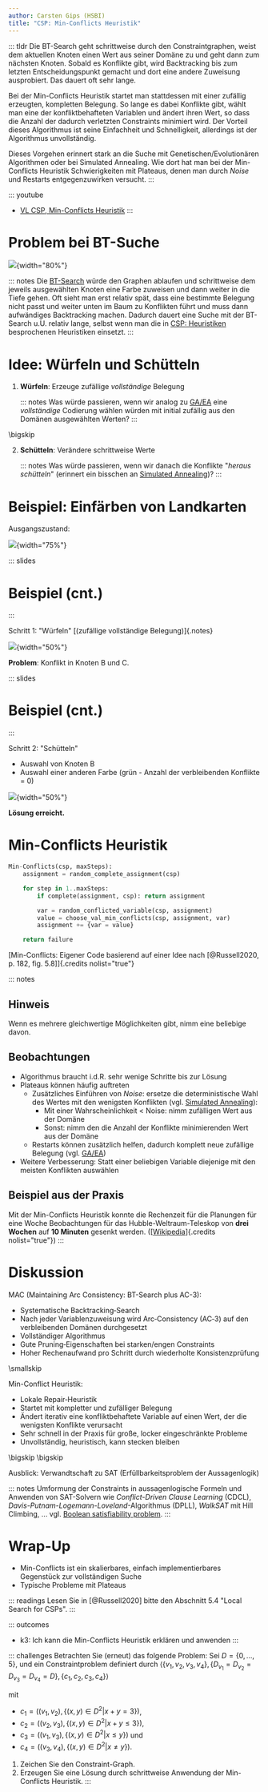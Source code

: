 ```yaml
---
author: Carsten Gips (HSBI)
title: "CSP: Min-Conflicts Heuristik"
---
```


::: tldr
Die BT-Search geht schrittweise durch den Constraintgraphen, weist dem aktuellen
Knoten einen Wert aus seiner Domäne zu und geht dann zum nächsten Knoten. Sobald es
Konflikte gibt, wird Backtracking bis zum letzten Entscheidungspunkt gemacht und
dort eine andere Zuweisung ausprobiert. Das dauert oft sehr lange.

Bei der Min-Conflicts Heuristik startet man stattdessen mit einer zufällig
erzeugten, kompletten Belegung. So lange es dabei Konflikte gibt, wählt man eine der
konfliktbehafteten Variablen und ändert ihren Wert, so dass die Anzahl der dadurch
verletzten Constraints minimiert wird. Der Vorteil dieses Algorithmus ist seine
Einfachheit und Schnelligkeit, allerdings ist der Algorithmus unvollständig.

Dieses Vorgehen erinnert stark an die Suche mit Genetischen/Evolutionären
Algorithmen oder bei Simulated Annealing. Wie dort hat man bei der Min-Conflicts
Heuristik Schwierigkeiten mit Plateaus, denen man durch *Noise* und Restarts
entgegenzuwirken versucht.
:::

::: youtube
-   [VL CSP, Min-Conflicts Heuristik](TODO)
:::

# Problem bei BT-Suche

![](images/map_progress.png){width="80%"}

::: notes
Die [BT-Search](csp2-backtrackingsearch.md) würde den Graphen ablaufen und
schrittweise dem jeweils ausgewählten Knoten eine Farbe zuweisen und dann weiter in
die Tiefe gehen. Oft sieht man erst relativ spät, dass eine bestimmte Belegung nicht
passt und weiter unten im Baum zu Konflikten führt und muss dann aufwändiges
Backtracking machen. Dadurch dauert eine Suche mit der BT-Search u.U. relativ lange,
selbst wenn man die in [CSP: Heuristiken](csp3-heuristics.md) besprochenen
Heuristiken einsetzt.
:::

# Idee: Würfeln und Schütteln

1.  **Würfeln**: Erzeuge zufällige *vollständige* Belegung

    ::: notes
    Was würde passieren, wenn wir analog zu [GA/EA](../ea/ea2-ga.md) eine
    *vollständige* Codierung wählen würden mit initial zufällig aus den Domänen
    ausgewählten Werten?
    :::

\bigskip

2.  **Schütteln**: Verändere schrittweise Werte

    ::: notes
    Was würde passieren, wenn wir danach die Konflikte "*heraus schütteln*"
    (erinnert ein bisschen an [Simulated
    Annealing](../searching/search7-annealing.md))?
    :::

# Beispiel: Einfärben von Landkarten

Ausgangszustand:

![](images/map_graph.png){width="75%"}

::: slides
# Beispiel (cnt.)
:::

Schritt 1: "Würfeln" [(zufällige vollständige Belegung)]{.notes}

![](images/min_conflicts1.png){width="50%"}

**Problem**: Konflikt in Knoten B und C.

::: slides
# Beispiel (cnt.)
:::

Schritt 2: "Schütteln"

-   Auswahl von Knoten B
-   Auswahl einer anderen Farbe (grün - Anzahl der verbleibenden Konflikte = 0)

![](images/min_conflicts2.png){width="50%"}

**Lösung erreicht.**

# Min-Conflicts Heuristik

``` python
Min-Conflicts(csp, maxSteps):
    assignment = random_complete_assignment(csp)

    for step in 1..maxSteps:
        if complete(assignment, csp): return assignment

        var = random_conflicted_variable(csp, assignment)
        value = choose_val_min_conflicts(csp, assignment, var)
        assignment += {var = value}

    return failure
```

[Min-Conflicts: Eigener Code basierend auf einer Idee nach [@Russell2020, p. 182,
fig. 5.8]]{.credits nolist="true"}

::: notes
## Hinweis

Wenn es mehrere gleichwertige Möglichkeiten gibt, nimm eine beliebige davon.

## Beobachtungen

-   Algorithmus braucht i.d.R. sehr wenige Schritte bis zur Lösung
-   Plateaus können häufig auftreten
    -   Zusätzliches Einführen von *Noise*: ersetze die deterministische Wahl des
        Wertes mit den wenigsten Konflikten (vgl. [Simulated
        Annealing](../searching/search7-annealing.md)):
        -   Mit einer Wahrscheinlichkeit \< Noise: nimm zufälligen Wert aus der
            Domäne
        -   Sonst: nimm den die Anzahl der Konflikte minimierenden Wert aus der
            Domäne
    -   Restarts können zusätzlich helfen, dadurch komplett neue zufällige Belegung
        (vgl. [GA/EA](../ea/ea2-ga.md))
-   Weitere Verbesserung: Statt einer beliebigen Variable diejenige mit den meisten
    Konflikten auswählen

## Beispiel aus der Praxis

Mit der Min-Conflicts Heuristik konnte die Rechenzeit für die Planungen für eine
Woche Beobachtungen für das Hubble-Weltraum-Teleskop von **drei Wochen** auf **10
Minuten** gesenkt werden.
([[Wikipedia](https://en.wikipedia.org/wiki/Min-conflicts_algorithm#Example)]{.credits
nolist="true"})
:::

# Diskussion

MAC (Maintaining Arc Consistency: BT-Search plus AC-3):

-   Systematische Backtracking‑Search
-   Nach jeder Variablenzuweisung wird Arc‑Consistency (AC‑3) auf den verbleibenden
    Domänen durchgesetzt
-   Vollständiger Algorithmus
-   Gute Pruning‑Eigenschaften bei starken/engen Constraints
-   Hoher Rechenaufwand pro Schritt durch wiederholte Konsistenzprüfung

\smallskip

Min-Conflict Heuristik:

-   Lokale Repair‑Heuristik
-   Startet mit kompletter und zufälliger Belegung
-   Ändert iterativ eine konfliktbehaftete Variable auf einen Wert, der die
    wenigsten Konflikte verursacht
-   Sehr schnell in der Praxis für große, locker eingeschränkte Probleme
-   Unvollständig, heuristisch, kann stecken bleiben

\bigskip
\bigskip

Ausblick: Verwandtschaft zu SAT (Erfüllbarkeitsproblem der Aussagenlogik)

::: notes
Umformung der Constraints in aussagenlogische Formeln und Anwenden von SAT-Solvern
wie *Conflict-Driven Clause Learning* (CDCL),
*Davis-Putnam-Logemann-Loveland*-Algorithmus (DPLL), *WalkSAT* mit Hill Climbing,
... vgl. [Boolean satisfiability
problem](https://en.wikipedia.org/wiki/Boolean_satisfiability_problem).
:::

# Wrap-Up

-   Min-Conflicts ist ein skalierbares, einfach implementierbares Gegenstück zur
    vollständigen Suche
-   Typische Probleme mit Plateaus

::: readings
Lesen Sie in [@Russell2020] bitte den Abschnitt 5.4 "Local Search for CSPs".
:::

::: outcomes
-   k3: Ich kann die Min-Conflicts Heuristik erklären und anwenden
:::

::: challenges
Betrachten Sie (erneut) das folgende Problem: Sei $D=\lbrace 0, \ldots, 5 \rbrace$,
und ein Constraintproblem definiert durch $\langle
\lbrace v_1, v_2, v_3, v_4 \rbrace, \lbrace D_{v_1} = D_{v_2} = D_{v_3} = D_{v_4} = D \rbrace,
\lbrace c_1, c_2, c_3, c_4 \rbrace \rangle$

mit

-   $c_1=\left((v_1,v_2), \lbrace (x,y) \in D^2 | x+y = 3 \rbrace\right)$,
-   $c_2=\left((v_2,v_3), \lbrace (x,y) \in D^2 | x+y \le 3 \rbrace\right)$,
-   $c_3=\left((v_1,v_3), \lbrace (x,y) \in D^2 | x \le y \rbrace\right)$ und
-   $c_4=\left((v_3,v_4), \lbrace (x,y) \in D^2 | x \ne y \rbrace\right)$.

1.  Zeichen Sie den Constraint-Graph.
2.  Erzeugen Sie eine Lösung durch schrittweise Anwendung der Min-Conflicts
    Heuristik.
:::
